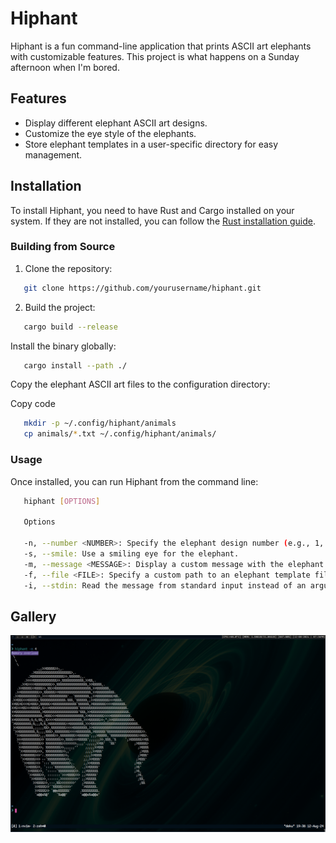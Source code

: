 # Hiphant

Hiphant is a fun command-line application that prints ASCII art elephants with customizable features. This project is what happens on a Sunday afternoon when I'm bored.

## Features

- Display different elephant ASCII art designs.
- Customize the eye style of the elephants.
- Store elephant templates in a user-specific directory for easy management.

## Installation

To install Hiphant, you need to have Rust and Cargo installed on your system. If they are not installed, you can follow the [Rust installation guide](https://www.rust-lang.org/tools/install).

### Building from Source

1. Clone the repository:

```bash
   git clone https://github.com/yourusername/hiphant.git
```

2. Build the project:

```bash
   cargo build --release
```

Install the binary globally:

```bash
   cargo install --path ./
```
Copy the elephant ASCII art files to the configuration directory:

Copy code
```bash
   mkdir -p ~/.config/hiphant/animals
   cp animals/*.txt ~/.config/hiphant/animals/

```
### Usage
Once installed, you can run Hiphant from the command line:

```bash
   hiphant [OPTIONS]

   Options

   -n, --number <NUMBER>: Specify the elephant design number (e.g., 1, 2, 3).
   -s, --smile: Use a smiling eye for the elephant.
   -m, --message <MESSAGE>: Display a custom message with the elephant.
   -f, --file <FILE>: Specify a custom path to an elephant template file.
   -i, --stdin: Read the message from standard input instead of an argument.
```


## Gallery

![Screenshot 1](res/screenshot1.png)

